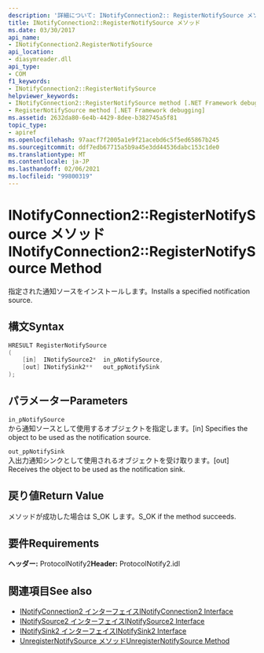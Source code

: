 ```yaml
---
description: '詳細について: INotifyConnection2:: RegisterNotifySource メソッド'
title: INotifyConnection2::RegisterNotifySource メソッド
ms.date: 03/30/2017
api_name:
- INotifyConnection2.RegisterNotifySource
api_location:
- diasymreader.dll
api_type:
- COM
f1_keywords:
- INotifyConnection2::RegisterNotifySource
helpviewer_keywords:
- INotifyConnection2::RegisterNotifySource method [.NET Framework debugging]
- RegisterNotifySource method [.NET Framework debugging]
ms.assetid: 2632da80-6e4b-4429-8dee-b382745a5f81
topic_type:
- apiref
ms.openlocfilehash: 97aacf7f2005a1e9f21acebd6c5f5ed65867b245
ms.sourcegitcommit: ddf7edb67715a5b9a45e3dd44536dabc153c1de0
ms.translationtype: MT
ms.contentlocale: ja-JP
ms.lasthandoff: 02/06/2021
ms.locfileid: "99800319"
---
```

# <a name="inotifyconnection2registernotifysource-method"></a><span data-ttu-id="f3f65-103">INotifyConnection2::RegisterNotifySource メソッド</span><span class="sxs-lookup"><span data-stu-id="f3f65-103">INotifyConnection2::RegisterNotifySource Method</span></span>

<span data-ttu-id="f3f65-104">指定された通知ソースをインストールします。</span><span class="sxs-lookup"><span data-stu-id="f3f65-104">Installs a specified notification source.</span></span>  
  
## <a name="syntax"></a><span data-ttu-id="f3f65-105">構文</span><span class="sxs-lookup"><span data-stu-id="f3f65-105">Syntax</span></span>  
  
```cpp  
HRESULT RegisterNotifySource  
(  
    [in]  INotifySource2*  in_pNotifySource,  
    [out] INotifySink2**   out_ppNotifySink  
);  
```  
  
## <a name="parameters"></a><span data-ttu-id="f3f65-106">パラメーター</span><span class="sxs-lookup"><span data-stu-id="f3f65-106">Parameters</span></span>  

 `in_pNotifySource`  
 <span data-ttu-id="f3f65-107">から通知ソースとして使用するオブジェクトを指定します。</span><span class="sxs-lookup"><span data-stu-id="f3f65-107">[in] Specifies the object to be used as the notification source.</span></span>  
  
 `out_ppNotifySink`  
 <span data-ttu-id="f3f65-108">入出力通知シンクとして使用されるオブジェクトを受け取ります。</span><span class="sxs-lookup"><span data-stu-id="f3f65-108">[out] Receives the object to be used as the notification sink.</span></span>  
  
## <a name="return-value"></a><span data-ttu-id="f3f65-109">戻り値</span><span class="sxs-lookup"><span data-stu-id="f3f65-109">Return Value</span></span>  

 <span data-ttu-id="f3f65-110">メソッドが成功した場合は S_OK します。</span><span class="sxs-lookup"><span data-stu-id="f3f65-110">S_OK if the method succeeds.</span></span>  
  
## <a name="requirements"></a><span data-ttu-id="f3f65-111">要件</span><span class="sxs-lookup"><span data-stu-id="f3f65-111">Requirements</span></span>  

 <span data-ttu-id="f3f65-112">**ヘッダー:** ProtocolNotify2</span><span class="sxs-lookup"><span data-stu-id="f3f65-112">**Header:** ProtocolNotify2.idl</span></span>  
  
## <a name="see-also"></a><span data-ttu-id="f3f65-113">関連項目</span><span class="sxs-lookup"><span data-stu-id="f3f65-113">See also</span></span>

- [<span data-ttu-id="f3f65-114">INotifyConnection2 インターフェイス</span><span class="sxs-lookup"><span data-stu-id="f3f65-114">INotifyConnection2 Interface</span></span>](inotifyconnection2-interface.md)
- [<span data-ttu-id="f3f65-115">INotifySource2 インターフェイス</span><span class="sxs-lookup"><span data-stu-id="f3f65-115">INotifySource2 Interface</span></span>](inotifysource2-interface.md)
- [<span data-ttu-id="f3f65-116">INotifySink2 インターフェイス</span><span class="sxs-lookup"><span data-stu-id="f3f65-116">INotifySink2 Interface</span></span>](inotifysink2-interface.md)
- [<span data-ttu-id="f3f65-117">UnregisterNotifySource メソッド</span><span class="sxs-lookup"><span data-stu-id="f3f65-117">UnregisterNotifySource Method</span></span>](inotifyconnection2-unregisternotifysource-method.md)

